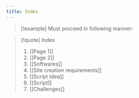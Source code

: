 ```yaml
---
title: Index
---
```

 > [!example] Must proceed in following manner:

> [!quote] Index
> 1. [[Page 1]]
> 2. [[Page 2]]
> 3. [[Softwares]]
> 4. [[Site creation requirements]]
> 5. [[Script Idea]]
> 6. [[Script]]
> 7. [[Challenges]]


